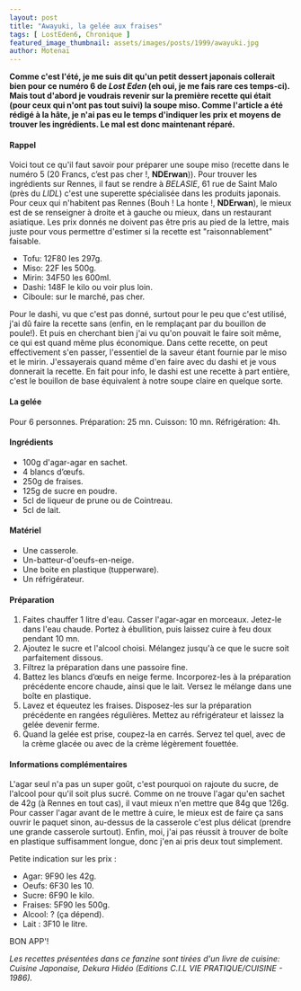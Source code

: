 ```yaml
---
layout: post
title: "Awayuki, la gelée aux fraises"
tags: [ LostEden6, Chronique ]
featured_image_thumbnail: assets/images/posts/1999/awayuki.jpg
author: Motenai
---
```


**Comme c'est l'été, je me suis dit qu'un petit dessert japonais collerait bien pour ce numéro 6 de *Lost Eden* (eh oui, je me fais rare ces temps-ci). Mais tout d'abord je voudrais revenir sur la première recette qui était (pour ceux qui n'ont pas tout suivi) la soupe miso. Comme l'article a été rédigé à la hâte, je n'ai pas eu le temps d'indiquer les prix et moyens de trouver les ingrédients. Le mal est donc maintenant réparé.**

#### Rappel

Voici tout ce qu'il faut savoir pour préparer une soupe miso (recette dans le numéro 5 (20 Francs, c’est pas cher !, **NDErwan**)). Pour trouver les ingrédients sur Rennes, il faut se rendre à *BELASIE*, 61 rue de Saint Malo (près du *LIDL*) c'est une superette spécialisée dans les produits japonais. Pour ceux qui n'habitent pas Rennes (Bouh ! La honte !, **NDErwan**), le mieux est de se renseigner à droite et à gauche ou mieux, dans un restaurant asiatique. Les prix donnés ne doivent pas être pris au pied de la lettre, mais juste pour vous permettre d'estimer si la recette est "raisonnablement" faisable.

- Tofu: 12F80 les 297g.
- Miso: 22F les 500g.
- Mirin: 34F50 les 600ml.
- Dashi: 148F le kilo ou voir plus loin.
- Ciboule: sur le marché, pas cher.

Pour le dashi, vu que c'est pas donné, surtout pour le peu que c'est utilisé, j'ai dû faire la recette sans (enfin, en le remplaçant par du bouillon de poule!). Et puis en cherchant bien j'ai vu qu'on pouvait le faire soit même, ce qui est quand même plus économique. Dans cette recette, on peut effectivement s'en passer, l'essentiel de la saveur étant fournie par le miso et le mirin. J'essayerais quand même d'en faire avec du dashi et je vous donnerait la recette. En fait pour info, le dashi est une recette à part entière, c'est le bouillon de base équivalent à notre soupe claire en quelque sorte. 

#### La gelée

Pour 6 personnes. Préparation: 25 mn. Cuisson: 10 mn. Réfrigération: 4h.

#### Ingrédients

- 100g d'agar-agar en sachet.
- 4 blancs d’œufs.
- 250g de fraises.
- 125g de sucre en poudre.
- 5cl de liqueur de prune ou de Cointreau.
- 5cl de lait.

#### Matériel

- Une casserole.
- Un-batteur-d'oeufs-en-neige.
- Une boite en plastique (tupperware).
- Un réfrigérateur.

#### Préparation

1. Faites chauffer 1 litre d'eau. Casser l'agar-agar en morceaux. Jetez-le dans l'eau chaude. Portez à ébullition, puis laissez cuire à feu doux pendant 10 mn.
2. Ajoutez le sucre et l'alcool choisi. Mélangez jusqu'à ce que le sucre soit parfaitement dissous.
3. Filtrez la préparation dans une passoire fine.
4. Battez les blancs d’œufs en neige ferme. Incorporez-les à la préparation précédente encore chaude, ainsi que le lait. Versez le mélange dans une boîte en plastique.
5. Lavez et équeutez les fraises. Disposez-les sur la préparation précédente en rangées régulières. Mettez au réfrigérateur et laissez la gelée devenir ferme.
6. Quand la gelée est prise, coupez-la en carrés. Servez tel quel, avec de la crème glacée ou avec de la crème légèrement fouettée.

#### Informations complémentaires

L'agar seul n'a pas un super goût, c'est pourquoi on rajoute du sucre, de l'alcool pour qu'il soit plus sucré. Comme on ne trouve l'agar qu'en sachet de 42g (à Rennes en tout cas), il vaut mieux n'en mettre que 84g que 126g. Pour casser l'agar avant de le mettre à cuire, le mieux est de faire ça sans ouvrir le paquet sinon, au-dessus de la casserole c'est plus délicat (prendre une grande casserole surtout). Enfin, moi, j'ai pas réussit à trouver de boîte en plastique suffisamment longue, donc j'en ai pris deux tout simplement.

Petite indication sur les prix :

- Agar: 9F90 les 42g.
- Oeufs: 6F30 les 10.
- Sucre: 6F90 le kilo.
- Fraises: 5F90 les 500g.
- Alcool: ? (ça dépend).
- Lait : 3F10 le litre.

BON APP'!

*Les recettes présentées dans ce fanzine sont tirées d'un livre de cuisine: Cuisine Japonaise, Dekura Hidéo (Editions C.I.L VIE PRATIQUE/CUISINE - 1986).*

